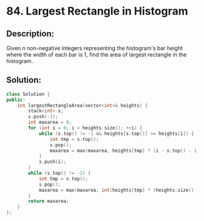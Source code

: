 # 84. Largest Rectangle in Histogram

## Description:

Given n non-negative integers representing the histogram's bar height where the width of each bar is 1, find the area of largest rectangle in the histogram.

## Solution:

```c++
class Solution {
public:
    int largestRectangleArea(vector<int>& heights) {
        stack<int> s;
        s.push(-1);
        int maxarea = 0;
        for (int i = 0; i < heights.size(); ++i) {
            while (s.top() != -1 && heights[s.top()] >= heights[i]) {
                int tmp = s.top();
                s.pop();
                maxarea = max(maxarea, heights[tmp] * (i - s.top() - 1));
            }
            s.push(i);
        }
        while (s.top() != -1) {
            int tmp = s.top();
            s.pop();
            maxarea = max(maxarea, int(heights[tmp] * (heights.size() - s.top() - 1)));
        }
        return maxarea;
    }
};
```

<!-- remark：

-  -->
